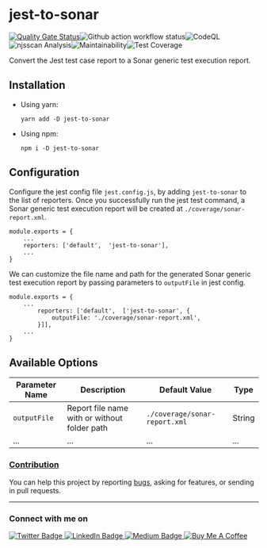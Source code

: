 # jest-to-sonar
 [![Quality Gate Status](https://sonarcloud.io/api/project_badges/measure?project=santoshshinde2012_jest-to-sonar&metric=alert_status)](https://sonarcloud.io/summary/new_code?id=santoshshinde2012_jest-to-sonar)![Github action workflow status](https://github.com/santoshshinde2012/jest-to-sonar/actions/workflows/ci.yml/badge.svg?branch=main)![CodeQL](https://github.com/santoshshinde2012/jest-to-sonar/actions/workflows/codeql-analysis.yml/badge.svg?branch=main)![njsscan Analysis](https://github.com/santoshshinde2012/jest-to-sonar/actions/workflows/njsscan.yml/badge.svg?branch=main)![Maintainability](https://api.codeclimate.com/v1/badges/25a158be62f89833fcda/maintainability)![Test Coverage](https://api.codeclimate.com/v1/badges/25a158be62f89833fcda/test_coverage)

Convert the Jest test case report to a Sonar generic test execution report.

## Installation

- Using yarn:

  ```
  yarn add -D jest-to-sonar
  ```

- Using npm:

  ```
  npm i -D jest-to-sonar
  ```

## Configuration

Configure the jest config file `jest.config.js`, by adding `jest-to-sonar` to the list of reporters. Once you successfully run the jest test command, a Sonar generic test execution report will be created at `./coverage/sonar-report.xml`.

```
module.exports = {
    ...
    reporters: ['default',  'jest-to-sonar'],
    ...
}
```

We can customize the file name and path for the generated Sonar generic test execution report by passing parameters to    `outputFile` in jest config.

```
module.exports = {
    ...
        reporters: ['default',  ['jest-to-sonar', {
            outputFile: './coverage/sonar-report.xml',
        }]],
    ...
}
```

## Available Options

| Parameter Name | Description          | Default Value | Type       |
|----------------|----------------------|---------------|------------|
| `outputFile`     | Report file name with or without folder path  | `./coverage/sonar-report.xml` | String      |
| ...            | ...                  | ...           | ...        |


### [Contribution](CONTRIBUTING.md)

You can help this project by reporting [bugs](https://github.com/santoshshinde2012/jest-to-sonar/issues/new), asking for features, or sending in pull requests.

<hr/>

### Connect with me on
<div id="badges">
  <a href="https://twitter.com/shindesan2012">
    <img src="https://img.shields.io/badge/shindesan2012-black?style=for-the-badge&logo=twitter&logoColor=white" alt="Twitter Badge"/>
  </a>
  <a href="https://www.linkedin.com/in/shindesantosh/">
    <img src="https://img.shields.io/badge/shindesantosh-blue?style=for-the-badge&logo=linkedin&logoColor=white" alt="LinkedIn Badge"/>
  </a>
   <a href="https://blog.santoshshinde.com/">
    <img src="https://img.shields.io/badge/Blog-black?style=for-the-badge&logo=medium&logoColor=white" alt="Medium Badge"/>
  </a>
  <a href="https://www.buymeacoffee.com/santoshshin" target="_blank">
   <img src="https://img.shields.io/badge/buymeacoffee-black?style=for-the-badge&logo=buymeacoffee&logoColor=white" alt="Buy Me A Coffee"/>
  </a>
</div>